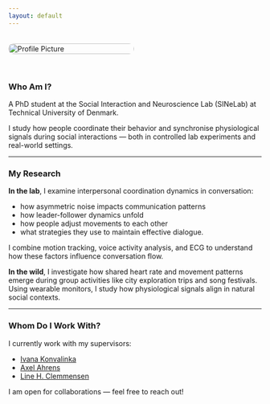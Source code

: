 ```yaml
---
layout: default
---
```


<div style="display: flex; align-items: flex-start; gap: 2rem; flex-wrap: wrap; margin-top: 2rem;">

  <div style="flex: 1; min-width: 200px; max-width: 250px;">
    <img src="/assets/profile.jpg" alt="Profile Picture" style="width: 100%; border-radius: 10px;">
  </div>

  <div style="flex: 3; min-width: 300px;">

### Who Am I?

A PhD student at the Social Interaction and Neuroscience Lab (SINeLab) at Technical University of Denmark.

I study how people coordinate their behavior and synchronise physiological signals during social interactions — both in controlled lab experiments and real-world settings.

---

### My Research

**In the lab**, I examine interpersonal coordination dynamics in conversation:
- how asymmetric noise impacts communication patterns
- how leader-follower dynamics unfold
- how people adjust movements to each other
- what strategies they use to maintain effective dialogue.

I combine motion tracking, voice activity analysis, and ECG to understand how these factors influence conversation flow.

**In the wild**, I investigate how shared heart rate and movement patterns emerge during group activities like city exploration trips and song festivals. Using wearable monitors, I study how physiological signals align in natural social contexts.

---

### Whom Do I Work With?

I currently work with my supervisors:  
- [Ivana Konvalinka](https://orbit.dtu.dk/en/persons/ivana-konvalinka)  
- [Axel Ahrens](https://www.axelahrens.dk/about-me)  
- [Line H. Clemmensen](https://researchprofiles.ku.dk/da/persons/line-katrine-harder-clemmensen-2)

I am open for collaborations — feel free to reach out!

  </div>
</div>

